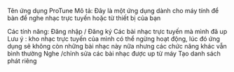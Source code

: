 Tên ứng dụng  ProTune
Mô tả:
Đây là một ứng dụng dành cho máy tính để bàn để nghe nhạc trực tuyến hoặc từ thiết bị của bạn


Các tính năng:
Đăng nhập / Đăng ký
Các bài nhạc trực tuyến mà mình đã up
Lưu ý : kho nhạc trực tuyến của mình có thể ngừng hoạt động, lúc đó ứng dụng sẽ không còn những bài nhạc này nữa nhưng các chức năng khác vẫn bình thường
Nghe /chỉnh sửa các bài nhạc được up từ máy
Tạo danh sách phát riêng
  
